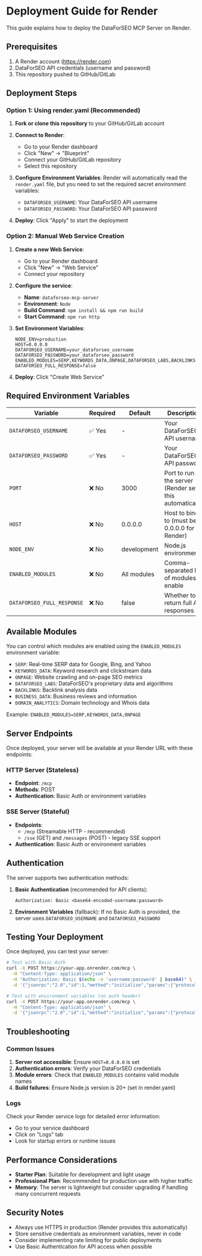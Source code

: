 # Deployment Guide for Render

This guide explains how to deploy the DataForSEO MCP Server on Render.

## Prerequisites

1. A Render account (https://render.com)
2. DataForSEO API credentials (username and password)
3. This repository pushed to GitHub/GitLab

## Deployment Steps

### Option 1: Using render.yaml (Recommended)

1. **Fork or clone this repository** to your GitHub/GitLab account

2. **Connect to Render**:
   - Go to your Render dashboard
   - Click "New" → "Blueprint"
   - Connect your GitHub/GitLab repository
   - Select this repository

3. **Configure Environment Variables**:
   Render will automatically read the `render.yaml` file, but you need to set the required secret environment variables:
   
   - `DATAFORSEO_USERNAME`: Your DataForSEO API username
   - `DATAFORSEO_PASSWORD`: Your DataForSEO API password

4. **Deploy**: Click "Apply" to start the deployment

### Option 2: Manual Web Service Creation

1. **Create a new Web Service**:
   - Go to your Render dashboard
   - Click "New" → "Web Service"
   - Connect your repository

2. **Configure the service**:
   - **Name**: `dataforseo-mcp-server`
   - **Environment**: `Node`
   - **Build Command**: `npm install && npm run build`
   - **Start Command**: `npm run http`

3. **Set Environment Variables**:
   ```
   NODE_ENV=production
   HOST=0.0.0.0
   DATAFORSEO_USERNAME=your_dataforseo_username
   DATAFORSEO_PASSWORD=your_dataforseo_password
   ENABLED_MODULES=SERP,KEYWORDS_DATA,ONPAGE,DATAFORSEO_LABS,BACKLINKS,BUSINESS_DATA,DOMAIN_ANALYTICS
   DATAFORSEO_FULL_RESPONSE=false
   ```

4. **Deploy**: Click "Create Web Service"

## Required Environment Variables

| Variable | Required | Default | Description |
|----------|----------|---------|-------------|
| `DATAFORSEO_USERNAME` | ✅ Yes | - | Your DataForSEO API username |
| `DATAFORSEO_PASSWORD` | ✅ Yes | - | Your DataForSEO API password |
| `PORT` | ❌ No | 3000 | Port to run the server (Render sets this automatically) |
| `HOST` | ❌ No | 0.0.0.0 | Host to bind to (must be 0.0.0.0 for Render) |
| `NODE_ENV` | ❌ No | development | Node.js environment |
| `ENABLED_MODULES` | ❌ No | All modules | Comma-separated list of modules to enable |
| `DATAFORSEO_FULL_RESPONSE` | ❌ No | false | Whether to return full API responses |

## Available Modules

You can control which modules are enabled using the `ENABLED_MODULES` environment variable:

- `SERP`: Real-time SERP data for Google, Bing, and Yahoo
- `KEYWORDS_DATA`: Keyword research and clickstream data
- `ONPAGE`: Website crawling and on-page SEO metrics
- `DATAFORSEO_LABS`: DataForSEO's proprietary data and algorithms
- `BACKLINKS`: Backlink analysis data
- `BUSINESS_DATA`: Business reviews and information
- `DOMAIN_ANALYTICS`: Domain technology and Whois data

Example: `ENABLED_MODULES=SERP,KEYWORDS_DATA,ONPAGE`

## Server Endpoints

Once deployed, your server will be available at your Render URL with these endpoints:

### HTTP Server (Stateless)
- **Endpoint**: `/mcp`
- **Methods**: POST
- **Authentication**: Basic Auth or environment variables

### SSE Server (Stateful)
- **Endpoints**: 
  - `/mcp` (Streamable HTTP - recommended)
  - `/sse` (GET) and `/messages` (POST) - legacy SSE support
- **Authentication**: Basic Auth or environment variables

## Authentication

The server supports two authentication methods:

1. **Basic Authentication** (recommended for API clients):
   ```
   Authorization: Basic <base64-encoded-username:password>
   ```

2. **Environment Variables** (fallback):
   If no Basic Auth is provided, the server uses `DATAFORSEO_USERNAME` and `DATAFORSEO_PASSWORD`

## Testing Your Deployment

Once deployed, you can test your server:

```bash
# Test with Basic Auth
curl -X POST https://your-app.onrender.com/mcp \
  -H "Content-Type: application/json" \
  -H "Authorization: Basic $(echo -n 'username:password' | base64)" \
  -d '{"jsonrpc":"2.0","id":1,"method":"initialize","params":{"protocolVersion":"2024-11-05","capabilities":{},"clientInfo":{"name":"test","version":"1.0"}}}'

# Test with environment variables (no auth header)
curl -X POST https://your-app.onrender.com/mcp \
  -H "Content-Type: application/json" \
  -d '{"jsonrpc":"2.0","id":1,"method":"initialize","params":{"protocolVersion":"2024-11-05","capabilities":{},"clientInfo":{"name":"test","version":"1.0"}}}'
```

## Troubleshooting

### Common Issues

1. **Server not accessible**: Ensure `HOST=0.0.0.0` is set
2. **Authentication errors**: Verify your DataForSEO credentials
3. **Module errors**: Check that `ENABLED_MODULES` contains valid module names
4. **Build failures**: Ensure Node.js version is 20+ (set in render.yaml)

### Logs

Check your Render service logs for detailed error information:
- Go to your service dashboard
- Click on "Logs" tab
- Look for startup errors or runtime issues

## Performance Considerations

- **Starter Plan**: Suitable for development and light usage
- **Professional Plan**: Recommended for production use with higher traffic
- **Memory**: The server is lightweight but consider upgrading if handling many concurrent requests

## Security Notes

- Always use HTTPS in production (Render provides this automatically)
- Store sensitive credentials as environment variables, never in code
- Consider implementing rate limiting for public deployments
- Use Basic Authentication for API access when possible